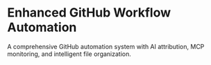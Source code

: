 # Enhanced GitHub Workflow Automation

A comprehensive GitHub automation system with AI attribution, MCP monitoring, and intelligent file organization.
